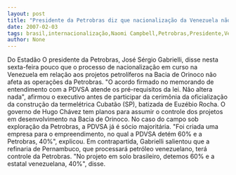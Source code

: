 ```yaml
---
layout: post
title: "Presidente da Petrobras diz que nacionalização da Venezuela não atrapalha o Brasil"
date: 2007-02-03
tags: brasil,internacionalização,Naomi Campbell,Petrobras,Presidente,Venezuela
author: None
---
```

Do Estadão 
O presidente da Petrobras, José Sérgio Gabrielli, disse nesta sexta-feira pouco que o processo de nacionalização em curso na Venezuela em relação aos projetos petrolíferos na Bacia de Orinoco não afeta as operações da Petrobras. 
\"O acordo firmado no memorando de entendimento com a PDVSA atende os pré-requisitos da lei. Não altera nada\", afirmou o executivo antes de participar da cerimônia da oficialização da construção da termelétrica Cubatão (SP), batizada de Euzébio Rocha. 
O governo de Hugo Chávez tem planos para assumir o controle dos projetos em desenvolvimento na Bacia de Orinoco. No caso do campo sob exploração da Petrobras, a PDVSA já é sócio majoritária. \"Foi criada uma empresa para o empreendimento, no qual a PDVSA detém 60% e a Petrobras, 40%\", explicou. 
Em contrapartida, Gabrielli salientou que a refinaria de Pernambuco, que processará petróleo venezuelano, terá controle da Petrobras. \"No projeto em solo brasileiro, detemos 60% e a estatal venezuelana, 40%\", disse.  